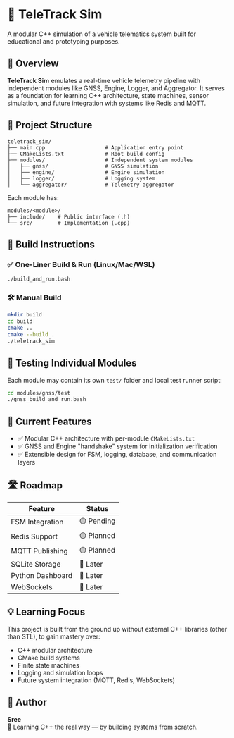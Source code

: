 # 🚗 TeleTrack Sim

A modular C++ simulation of a vehicle telematics system built for educational and prototyping purposes.

## 🎯 Overview

**TeleTrack Sim** emulates a real-time vehicle telemetry pipeline with independent modules like GNSS, Engine, Logger, and Aggregator. It serves as a foundation for learning C++ architecture, state machines, sensor simulation, and future integration with systems like Redis and MQTT.

## 🧱 Project Structure

```
teletrack_sim/
├── main.cpp                   # Application entry point
├── CMakeLists.txt             # Root build config
├── modules/                   # Independent system modules
│   ├── gnss/                  # GNSS simulation
│   ├── engine/                # Engine simulation
│   ├── logger/                # Logging system
│   └── aggregator/            # Telemetry aggregator
```

Each module has:

```
modules/<module>/
├── include/    # Public interface (.h)
└── src/        # Implementation (.cpp)
```

## 🔧 Build Instructions

### ✅ One-Liner Build & Run (Linux/Mac/WSL)

```bash
./build_and_run.bash
```

### 🛠 Manual Build

```bash
mkdir build
cd build
cmake ..
cmake --build .
./teletrack_sim
```

## 🧪 Testing Individual Modules

Each module may contain its own `test/` folder and local test runner script:

```bash
cd modules/gnss/test
./gnss_build_and_run.bash
```

## 🧠 Current Features

- ✅ Modular C++ architecture with per-module `CMakeLists.txt`
- ✅ GNSS and Engine "handshake" system for initialization verification
- ✅ Extensible design for FSM, logging, database, and communication layers

## 🛣️ Roadmap

| Feature          | Status     |
| ---------------- | ---------- |
| FSM Integration  | 🟡 Pending |
| Redis Support    | 🟡 Planned |
| MQTT Publishing  | 🟡 Planned |
| SQLite Storage   | 🔲 Later   |
| Python Dashboard | 🔲 Later   |
| WebSockets       | 🔲 Later   |

## 💡 Learning Focus

This project is built from the ground up without external C++ libraries (other than STL), to gain mastery over:

- C++ modular architecture
- CMake build systems
- Finite state machines
- Logging and simulation loops
- Future system integration (MQTT, Redis, WebSockets)

## 🧔 Author

**Sree**  
🚀 Learning C++ the real way — by building systems from scratch.

